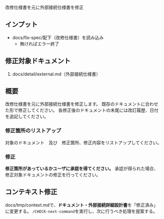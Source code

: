 改修仕様書を元に外部接続仕様書を修正

## インプット
- docs/fix-spec/配下（改修仕様書）を読み込み
    - 無ければエラー終了

## 修正対象ドキュメント
1. docs/detail/external.md（外部接続仕様書）

## 概要
改修仕様書を元に外部接続仕様書を修正します。
既存のドキュメントに合わせた形で修正してください。
各修正後のドキュメントの末尾には改訂履歴、日付を追記してください。


### 修正箇所のリストアップ
対象のドキュメント　及び　修正箇所、修正内容をリストアップしてください。

### 修正
**修正箇所があっているかユーザに承認を得てください。**
承認が得られた場合、修正対象ドキュメントの修正を行ってください。

## コンテキスト修正
docs/tmp/context.mdで、**ドキュメント・外部接続詳細設計書**を「修正済み」に変更する。
`/CHECK-next-command`を実行し、次に行うべき処理を提案する。
